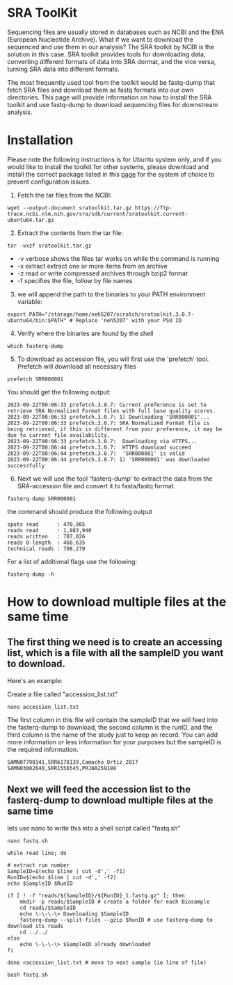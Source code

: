 # SRA ToolKit
Sequencing files are usually stored in databases such as NCBI and the ENA (European Nucleotide Archive). What if we want to download the sequenced and use them in our analysis? The SRA toolkit by NCBI is the solution in this case. SRA toolkit provides tools for downloading data, converting different formats of data into SRA dormat, and the vice versa, turning SRA data into different formats. 

The most frequently used tool from the toolkit would be fastq-dump that fetch SRA files and download them as fastq formats into our own directories. This page will provide information on how to install the SRA toolkit and use fastq-dump to download sequencing files for downstream analysis. 

# Installation
Please note the following instructions is for Ubuntu system only, and if you would like to install the toolkit for other systems, please download and install the correct package listed in this [page](https://github.com/ncbi/sra-tools/wiki/02.-Installing-SRA-Toolkit) for the system of choice to prevent configuration issues. 

1. Fetch the tar files from the NCBI: 
```
wget --output-document sratoolkit.tar.gz https://ftp-trace.ncbi.nlm.nih.gov/sra/sdk/current/sratoolkit.current-ubuntu64.tar.gz
```

2. Extract the contents from the tar file:
```
tar -vxzf sratoolkit.tar.gz
```
- -v verbose shows the files tar works on while the command is running
- -x extract extract one or more items from an archive
- -z read or write compressed archives through bzip2 format
- -f specifies the file, follow by file names

3. we will append the path to the binaries to your PATH environment variable:
```
export PATH="/storage/home/neh5207/scratch/sratoolkit.3.0.7-ubuntu64/bin:$PATH" # Replace 'neh5207' with your PSU ID
```

4. Verify where the binaries are found by the shell
```
which fasterq-dump
```

5. To download as accession file, you will first use the 'prefetch' tool. Prefetch will download all necessary files
```
prefetch SRR000001
```

You should get the following output: 
```
2023-09-22T00:06:33 prefetch.3.0.7: Current preference is set to retrieve SRA Normalized Format files with full base quality scores.
2023-09-22T00:06:33 prefetch.3.0.7: 1) Downloading 'SRR000001'...
2023-09-22T00:06:33 prefetch.3.0.7: SRA Normalized Format file is being retrieved, if this is different from your preference, it may be due to current file availability.
2023-09-22T00:06:33 prefetch.3.0.7:  Downloading via HTTPS...
2023-09-22T00:06:44 prefetch.3.0.7:  HTTPS download succeed
2023-09-22T00:06:44 prefetch.3.0.7:  'SRR000001' is valid
2023-09-22T00:06:44 prefetch.3.0.7: 1) 'SRR000001' was downloaded successfully
```

6. Next we will use the tool 'fasterq-dump' to extract the data from the SRA-accession file and convert it to fasta/fastq format.
```
fasterq-dump SRR000001
```

the command should produce the following output
```
spots read      : 470,985
reads read      : 1,883,940
reads written   : 707,026
reads 0-length  : 468,635
technical reads : 708,279
```

For a list of additional flags use the following:
```
fasterq-dump -h
```

# How to download multiple files at the same time
## The first thing we need is to create an accessing list, which is a file with all the sampleID you want to download. 
Here's an example: 

Create a file called "accession_list.txt" 
```
nano accession_list.txt
```

The first column in this file will contain the sampleID that we will feed into the fasterq-dump to download, the second column is the runID, and the third column is the name of the study just to keep an record. You can  add more information or less information for your purposes but the sampleID is the required information. 
```
SAMN07790141,SRR6178139,Camacho_Ortiz_2017
SAMN03002640,SRR1556545,PRJNA259188
```

## Next we will feed the accession list to the fasterq-dump to download multiple files at the same time
lets use nano to write this into a shell script called "fastq.sh"
```
nano fastq.sh
```

```
while read line; do

# extract run number
SampleID=$(echo $line | cut -d',' -f1)
RunID=$(echo $line | cut -d',' -f2)
echo $SampleID $RunID

if [ ! -f "reads/${SampleID}/${RunID}_1.fastq.gz" ]; then
	mkdir -p reads/$SampleID # create a folder for each Biosample
	cd reads/$SampleID
	echo \-\-\-\> Downloading $SampleID
	fasterq-dump --split-files --gzip $RunID # use fasterq-dump to download its reads
	cd ../../
else
	echo \-\-\-\> $SampleID already downloaded
fi

done <accession_list.txt # move to next sample (ie line of file)
```

```
bash fastq.sh
```
